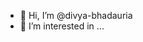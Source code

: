 - 👋 Hi, I’m @divya-bhadauria
- 👀 I’m interested in ...

<!---
divya-bhadauria/divya-bhadauria is a ✨ special ✨ repository because its `README.md` (this file) appears on your GitHub profile.
You can click the Preview link to take a look at your changes.
--->
